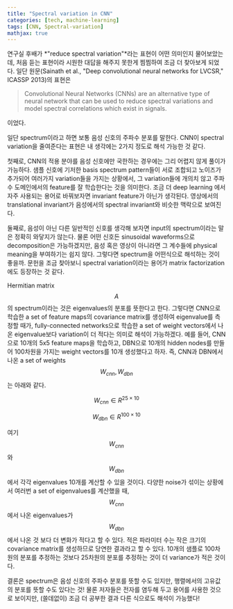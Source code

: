 ```yaml
---
title: "Spectral variation in CNN"
categories: [tech, machine-learning]
tags: [CNN, Spectral-variation]
mathjax: true
---
```


연구실 후배가 *"reduce spectral variation"*라는 표현이 어떤 의미인지 물어보았는데, 처음 듣는 표현이라 시원한 대답을 해주지 못한게 찜찜하여 조금 더 찾아보게 되었다. 일단 원문(Sainath et al., "Deep convolutional neural networks for LVCSR," ICASSP 2013)의 표현은

> Convolutional Neural Networks (CNNs) are an alternative type of neural network that can be used to reduce spectral variations and model spectral correlations which exist in signals.

이었다.

일단 spectrum이라고 하면 보통 음성 신호의 주파수 분포를 말한다. CNN이 spectral variation을 줄여준다는 표현은 내 생각에는 2가지 정도로 해석 가능한 것 같다.

첫째로, CNN의 적용 분야를 음성 신호에만 국한하는 경우에는 그리 어렵지 않게 풀이가 가능하다. 샘플 신호에 기저한 basis spectrum pattern들이 서로 조합되고 노이즈가 추가되어 여러가지 variation들을 가지는 상황에서, 그 variation들에 개의치 않고 주파수 도메인에서의 feature를 잘 학습한다는 것을 의미한다. 조금 더 deep learning 에서 자주 사용되는 용어로 바꿔보자면 invariant feature가 아닌가 생각된다. 영상에서의 translational invariant가 음성에서의 spectral invariant와 비슷한 맥락으로 보여진다.

둘째로, 음성이 아닌 다른 일반적인 신호를 생각해 보자면 input의 spectrum이라는 말은 정확히 와닿지가 않는다. 물론 어떤 신호든 sinusoidal waveforms으로 decomposition은 가능하겠지만, 음성 혹은 영상이 아니라면 그 계수들에 physical meaning을 부여하기는 쉽지 않다. 그렇다면 spectrum을 어떤식으로 해석하는 것이 좋을까. 문헌을 조금 찾아보니 spectral variation이라는 용어가 matrix factorization에도 등장하는 것 같다.

Hermitian matrix $$A$$의 spectrum이라는 것은 eigenvalues의 분포를 뜻한다고 한다. 그렇다면 CNN으로 학습한 a set of feature maps의 covariance matrix를 생성하여 eigenvalue를 측정할 때가, fully-connected networks으로 학습한 a set of weight vectors에서 나온 eigenvalue보다 variation이 더 적다는 의미로 해석이 가능하겠다. 예를 들어, CNN으로 10개의 5x5 feature maps을 학습하고, DBN으로 10개의 hidden nodes를 만들어 100차원을 가지는 weight vectors를 10개 생성했다고 하자. 즉, CNN과 DBN에서 나온 a set of weights $$W_{cnn}, W_{dbn}$$는 아래와 같다.

$$ W_{cnn} \in R^{25 \times 10} $$

$$ W_{dbn} \in R^{100 \times 10} $$

여기 $$W_{cnn}$$와 $$W_{dbn}$$에서 각각 eigenvalues 10개를 계산할 수 있을 것이다. 다양한 noise가 섞이는 상황에서 여러번 a set of eigenvalues를 계산했을 때, $$W_{cnn}$$에서 나온 eigenvalues가 $$W_{dbn}$$에서 나온 것 보다 더 변화가 적다고 할 수 있다. 적은 파라미터 수는 작은 크기의 covariance matrix를 생성하므로 당연한 결과라고 할 수 있다. 10개의 샘플로 100차원의 분포를 추정하는 것보다 25차원의 분포를 추정하는 것이 더 variance가 적은 것이다.

결론은 spectrum은 음성 신호의 주파수 분포를 뜻할 수도 있지만, 행렬에서의 고유값의 분포를 뜻할 수도 있다는 것! 물론 저자들은 전자를 염두해 두고 용어를 사용한 것으로 보이지만, (쓸데없이) 조금 더 공부한 결과 다른 식으로도 해석이 가능했다!
